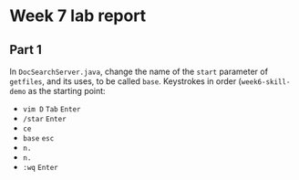 # Week 7 lab report
## Part 1
In `DocSearchServer.java`, change the name of the `start` parameter of `getfiles`, and its uses, to be called `base`.
Keystrokes in order (`week6-skill-demo` as the starting point:
* `vim D` `Tab` `Enter`
*  `/star` `Enter`
*  `ce`
*  `base` `esc`
*  `n.`
*  `n.`
*  `:wq` `Enter`
